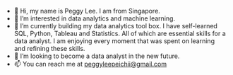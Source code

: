 - 👋 Hi, my name is Peggy Lee. I am from Singapore. 
- 👀 I’m interested in data analytics and machine learning. 
- 🌱 I’m currently building my data analytics tool box. I have self-learned SQL, Python, Tableau and Statistics. All of which are essential skills for a data analyst. I am enjoying every moment that was spent on learning and refining these skills. 
- 💞️ I’m looking to become a data analyst in the new future.
- 📫 You can reach me at peggyleepeichii@gmail.com

<!---
peggylearnstocode/peggylearnstocode is a ✨ special ✨ repository because its `README.md` (this file) appears on your GitHub profile.
You can click the Preview link to take a look at your changes.
--->
